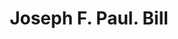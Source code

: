 ---
doi: 10.7916/D8JW9RXK
date_other: '1860'
date_other_textual: 1860-1869
form: printed ephemera
genre:
- Invoices
name:
- Joseph F. Paul
object_in_context_url: https://biggert.cul.columbia.edu/items/view/ave_biggert_00411
subject_hierarchical_geographic:
- Boston, Massachusetts, United States
subject_name:
- Joseph F. Paul
title: Joseph F. Paul. Bill
sort_title: Joseph F. Paul. Bill
call_number: ave_biggert_00411
coordinates:
- 42.35805555555556,-71.06361111111111
pid: ave_biggert_00411
identifiers: ave_biggert_00411
permalink: /biggert/ave_biggert_00411/
layout: iiif-image-page
---